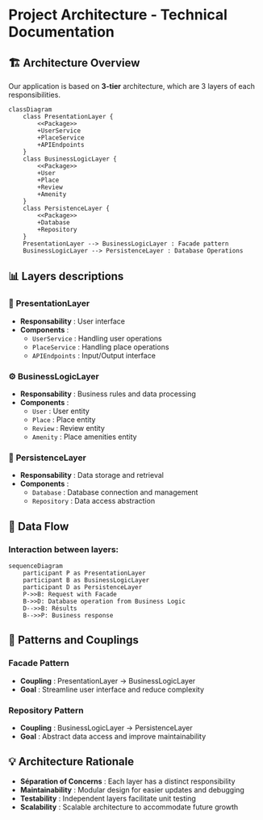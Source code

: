 # Project Architecture - Technical Documentation

## :building_construction: Architecture Overview

Our application is based on **3-tier** architecture, which are 3 layers of each responsibilities.

```mermaid
classDiagram
    class PresentationLayer {
        <<Package>>
        +UserService
        +PlaceService
        +APIEndpoints
    }
    class BusinessLogicLayer {
        <<Package>>
        +User
        +Place
        +Review
        +Amenity
    }
    class PersistenceLayer {
        <<Package>>
        +Database
        +Repository
    }
    PresentationLayer --> BusinessLogicLayer : Facade pattern
    BusinessLogicLayer --> PersistenceLayer : Database Operations
```

## :bar_chart: Layers descriptions

### :dart: **PresentationLayer**
- **Responsability** : User interface
- **Components** :
  - `UserService` : Handling user operations
  - `PlaceService` : Handling place operations
  - `APIEndpoints` : Input/Output interface
### :gear: **BusinessLogicLayer**
- **Responsability** : Business rules and data processing
- **Components** :
  - `User` : User entity
  - `Place` : Place entity
  - `Review` : Review entity
  - `Amenity` : Place amenities entity
### :floppy_disk: **PersistenceLayer**
- **Responsability** : Data storage and retrieval
- **Components** :
  - `Database` : Database connection and management
  - `Repository` : Data access abstraction

## :link: Data Flow
### Interaction between layers:

```mermaid
sequenceDiagram
    participant P as PresentationLayer
    participant B as BusinessLogicLayer
    participant D as PersistenceLayer
    P->>B: Request with Facade
    B->>D: Database operation from Business Logic
    D-->>B: Résults
    B-->>P: Business response
```
## :circus_tent: Patterns and Couplings

### **Facade Pattern**

- **Coupling** : PresentationLayer → BusinessLogicLayer
- **Goal** : Streamline user interface and reduce complexity

### **Repository Pattern**

- **Coupling** : BusinessLogicLayer → PersistenceLayer
- **Goal** : Abstract data access and improve maintainability

## :bulb: Architecture Rationale

- **Séparation of Concerns** : Each layer has a distinct responsibility
- **Maintainability** : Modular design for easier updates and debugging
- **Testability** : Independent layers facilitate unit testing
- **Scalability** : Scalable architecture to accommodate future growth
